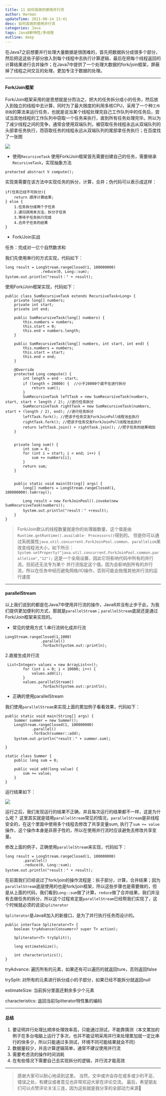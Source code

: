 ```yaml
---
title: 11 如何高效的使用并行流
author: Herman
updateTime: 2021-08-14 13:41
desc: 如何高效的使用并行流
categories: Java
tags: Java8新特性/多线程
outline: deep
---
```



在Java7之前想要并行处理大量数据是很困难的，首先把数据拆分成很多个部分，然后把这这些子部分放入到每个线程中去执行计算逻辑，最后在把每个线程返回的计算结果进行合并操作；在Java7中提供了一个处理大数据的fork/join框架，屏蔽掉了线程之间交互的处理，更加专注于数据的处理。

---

#### Fork/Join框架
Fork/Join框架采用的是思想就是分而治之，把大的任务拆分成小的任务，然后放入到独立的线程中去计算，同时为了最大限度的利用多核CPU，采用了一个种`工作窃取`的算法来运行任务，也就是说当某个线程处理完自己工作队列中的任务后，尝试当其他线程的工作队列中窃取一个任务来执行，直到所有任务处理完毕。所以为了减少线程之间的竞争，通常会使用双端队列，被窃取任务线程永远从双端队列的头部拿任务执行，而窃取任务的线程永远从双端队列的尾部拿任务执行；在百度找了一张图

![](https://raw.githubusercontent.com/silently9527/images/main/1491165985-5fc1b9ba8ea44_articlex)

- 使用`RecursiveTask`
使用Fork/Join框架首先需要创建自己的任务，需要继承`RecursiveTask`，实现抽象方法

```
protected abstract V compute();
```
实现类需要在该方法中实现任务的拆分，计算，合并；伪代码可以表示成这样：

```
if(任务已经不可拆分){
    return 顺序计算结果;
} else {
    1.任务拆分成两个子任务
    2.递归调用本方法，拆分子任务
    3.等待子任务执行完成
    4.合并子任务的结果
}
```

- Fork/Join实战

任务：完成对一亿个自然数求和

我们先使用串行的方式实现，代码如下：

```
long result = LongStream.rangeClosed(1, 100000000)
                .reduce(0, Long::sum);
System.out.println("result：" + result);
```

使用Fork/Join框架实现，代码如下：

```
public class SumRecursiveTask extends RecursiveTask<Long> {
    private long[] numbers;
    private int start;
    private int end;

    public SumRecursiveTask(long[] numbers) {
        this.numbers = numbers;
        this.start = 0;
        this.end = numbers.length;
    }

    public SumRecursiveTask(long[] numbers, int start, int end) {
        this.numbers = numbers;
        this.start = start;
        this.end = end;
    }

    @Override
    protected Long compute() {
        int length = end - start;
        if (length < 20000) {  //小于20000个就不在进行拆分
            return sum();
        }
        SumRecursiveTask leftTask = new SumRecursiveTask(numbers, start, start + length / 2); //进行任务拆分
        SumRecursiveTask rightTask = new SumRecursiveTask(numbers, start + (length / 2), end); //进行任务拆分
        leftTask.fork(); //把该子任务交友ForkJoinPoll线程池去执行
        rightTask.fork(); //把该子任务交友ForkJoinPoll线程池去执行
        return leftTask.join() + rightTask.join(); //把子任务的结果相加
    }


    private long sum() {
        int sum = 0;
        for (int i = start; i < end; i++) {
            sum += numbers[i];
        }
        return sum;
    }


    public static void main(String[] args) {
        long[] numbers = LongStream.rangeClosed(1, 100000000).toArray();

        Long result = new ForkJoinPool().invoke(new SumRecursiveTask(numbers));
        System.out.println("result：" +result);
    }
}
```

> Fork/Join默认的线程数量就是你的处理器数量，这个值是由`Runtime.getRuntime().available- Processors()`得到的。 但是你可以通过系统属性`java.util.concurrent.ForkJoinPool.common. parallelism`来改变线程池大小，如下所示：  `System.setProperty("java.util.concurrent.ForkJoinPool.common.parallelism","12");` 这是一个全局设置，因此它将影响代码中所有的并行流。目前还无法专为某个 并行流指定这个值。因为会影响到所有的并行流，所以在任务中经历避免网络/IO操作，否则可能会拖慢其他并行流的运行速度

---

#### parallelStream
以上我们说到的都是在Java7中使用并行流的操作，Java8并没有止步于此，为我们提供更加便利的方式，那就是`parallelStream`；`parallelStream`底层还是通过Fork/Join框架来实现的。

- 常见的使用方式
1.串行流转化成并行流
```
LongStream.rangeClosed(1,1000)
                .parallel()
                .forEach(System.out::println);
```

2.直接生成并行流

```
 List<Integer> values = new ArrayList<>();
        for (int i = 0; i < 10000; i++) {
            values.add(i);
        }
        values.parallelStream()
                .forEach(System.out::println);
```

- 正确的使用parallelStream

我们使用`parallelStream`来实现上面的累加例子看看效果，代码如下：

```
public static void main(String[] args) {
    Summer summer = new Summer();
    LongStream.rangeClosed(1, 100000000)
            .parallel()
            .forEach(summer::add);
    System.out.println("result：" + summer.sum);

}

static class Summer {
    public long sum = 0;

    public void add(long value) {
        sum += value;
    }
}
```
运行结果如下：

![](https://raw.githubusercontent.com/silently9527/images/main/2932651169-5fc2019b12d96_articlex)

运行之后，我们发现运行的结果不正确，并且每次运行的结果都不一样，这是为什么呢？
这里其实就是错用`parallelStream`常见的情况，`parallelStream`是非线程安全的，在这个里面中使用多个线程去修改了共享变量sum, 执行了`sum += value`操作，这个操作本身是非原子性的，所以在使用并行流时应该避免去修改共享变量。


修改上面的例子，正确使用`parallelStream`来实现，代码如下：

```
long result = LongStream.rangeClosed(1, 100000000)
        .parallel()
        .reduce(0, Long::sum);
System.out.println("result：" + result);
```

在前面我们已经说过了fork/join的操作流程是：拆子部分，计算，合并结果；因为`parallelStream`底层使用的也是fork/join框架，所以这些步骤也是需要做的，但是从上面的代码，我们看到`Long::sum`做了计算，`reduce`做了合并结果，我们并没有去做任务的拆分，所以这个过程肯定是`parallelStream`已经帮我们实现了，这个时候就必须的说说`Spliterator`

`Spliterator`是Java8加入的新接口，是为了并行执行任务而设计的。

```
public interface Spliterator<T> {
    boolean tryAdvance(Consumer<? super T> action);

    Spliterator<T> trySplit();

    long estimateSize();

    int characteristics();
}
```
tryAdvance: 遍历所有的元素，如果还有可以遍历的就返回ture，否则返回false

trySplit: 对所有的元素进行拆分成小的子部分，如果已经不能拆分就返回null

estimateSize: 当前拆分里面还剩余多少个元素

characteristics: 返回当前Spliterator特性集的编码

---

#### 总结
1. 要证明并行处理比顺序处理效率高，只能通过测试，不能靠猜测（本文累加的例子在多台电脑上运行了多次，也并不能证明采用并行来处理累加就一定比串行的快多少，所以只能通过多测试，环境不同可能结果就会不同）
2. 数据量较少，并且计算逻辑简单，通常不建议使用并行流
3. 需要考虑流的操作时间消耗
4. 在有些情况下需要自己去实现拆分的逻辑，并行流才能高效


---

> 感谢大家可以耐心地读到这里。
当然，文中或许会存在或多或少的不足、错误之处，有建议或者意见也非常欢迎大家在评论交流。
最后，希望朋友们可以点赞评论关注三连，因为这些就是我分享的全部动力来源🙏
